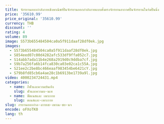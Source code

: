```yaml
---
title: จักรยานออกกำลังกายเชิงพาณิชย์ปั่นจักรยานออกกำลังกายแบบตั้งตรงจักรยานอากาศปั่นจักรยานในร่มปั่นนิ่งอุปกรณ์ฟิตเนสปั่นจักรยานอัดลม
price: '35610.99'
price_original: '35610.99'
currency: THB
discount: ''
rating: 4
volume: 89
image: S573b655484504ca0a5f911daaf28df0ek.jpg
images:
  - S573b655484504ca0a5f911daaf28df0ek.jpg
  - S854eed07c00d4282afc533df9ffa052c7.jpg
  - S14abb7ada11b4e268a2919d0c9ddba7cf.jpg
  - S9b7a256fa6b14fca830ca03e02ca1c55A.jpg
  - S21ee2c2be8bc466eaaf983454be6421cY.jpg
  - S79b8fd85cb6a4ae28c1b6913be1739a9l.jpg
video: 4000234724431.mp4
categories:
  - name: กีฬาและความบันเทิง
    slug: ฬาและความบ-นเท
  - name: ฟิตเนสและ เพาะกาย
    slug: ตเนสและ-เพาะกาย
slug: กรยานออกกำล-งกายเช-งพาณ-ชย-นจ
encode: oFXoTK0
lang: th
---
```

  